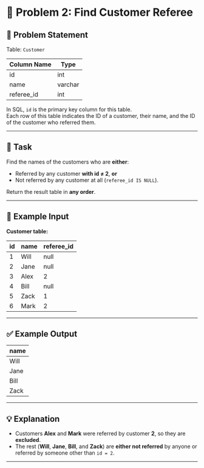 # 🧩 Problem 2: Find Customer Referee

## 📝 Problem Statement

Table: `Customer`

| Column Name | Type    |
|--------------|---------|
| id           | int     |
| name         | varchar |
| referee_id   | int     |

In SQL, `id` is the primary key column for this table.  
Each row of this table indicates the ID of a customer, their name, and the ID of the customer who referred them.

---

## 🎯 Task

Find the names of the customers who are **either**:

- Referred by any customer **with id ≠ 2**, **or**
- Not referred by any customer at all (`referee_id IS NULL`).

Return the result table in **any order**.

---

## 🧮 Example Input

**Customer table:**

| id | name | referee_id |
|----|------|-------------|
| 1  | Will | null        |
| 2  | Jane | null        |
| 3  | Alex | 2           |
| 4  | Bill | null        |
| 5  | Zack | 1           |
| 6  | Mark | 2           |

---

## ✅ Example Output

| name |
|------|
| Will |
| Jane |
| Bill |
| Zack |

---

## 💡 Explanation

- Customers **Alex** and **Mark** were referred by customer **2**, so they are **excluded**.  
- The rest (**Will**, **Jane**, **Bill**, and **Zack**) are **either not referred** by anyone or referred by someone other than `id = 2`.

---
